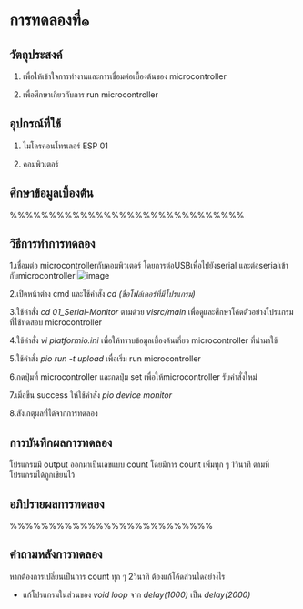 # การทดลองที่๑

## วัตถุประสงค์
1. เพื่อให้เข้าใจการทำงานและการเชื่อมต่อเบื้องต้นของ microcontroller

2. เพื่อศึกษาเกี่ยวกับการ run microcontroller

## อุปกรณ์ที่ใช้
1. ไมโครคอนโทรเลอร์ ESP 01

2. คอมพิวเตอร์

## ศึกษาข้อมูลเบื้องต้น

%%%%%%%%%%%%%%%%%%%%%%%%%%%%%%

## วิธีการทำการทดลอง

1.เชื่อมต่อ microcontrollerกับคอมพิวเตอร์ โดยการต่อUSBเพื่อไปยังserial และต่อserialเข้ากับmicrocontroller
![image](https://user-images.githubusercontent.com/80879398/112186915-2ad93c80-8c34-11eb-8d63-ce7d62689ecb.jpg)

2.เปิดหน้าต่าง cmd และใช้คำสั่ง _cd (ชื่อโฟล์เดอร์ที่มีโปรแกรม)_

3.ใช้คำสั่ง _cd 01_Serial-Monitor_ ตามด้วย _visrc/main_ เพื่อดูและศึกษาโค้ดตัวอย่างโปรแกรมที่ใช้ทดสอบ microcontroller

4.ใช้คำสั่ง _vi platformio.ini_ เพื่อให้ทราบข้อมูลเบื้องต้นเกี่ยว microcontroller ที่นำมาใช้

5.ใช้คำสั่ง _pio run -t upload_ เพื่อเริ่ม run microcontroller

6.กดปุ่มที่ microcontroller และกดปุ่ม set เพื่อให้microcontroller รับคำสั่งใหม่

7.เมื่อขึ้น success ให้ใช้คำสั่ง _pio device monitor_

8.สังเกตุผลที่ได้จากการทดลอง

## การบันทึกผลการทดลอง

โปรแกรมมี output ออกมาเป็นเลขแบบ count โดยมีการ count เพิ่มทุก ๆ 1วินาที ตามที่โปรแกรมได้ถูกเขียนไว้ 

## อภิปรายผลการทดลอง

%%%%%%%%%%%%%%%%%%%%%%%%%%

## คำถามหลังการทดลอง

หากต้องการเปลี่ยนเป็นการ count ทุก ๆ 2วินาที ต้องแก้โค้ดส่วนใดอย่างไร

- แก้โปรแกรมในส่วนของ _void loop_ จาก _delay(1000)_ เป็น _delay(2000)_

